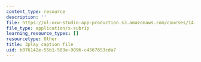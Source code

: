 ```yaml
---
content_type: resource
description: ''
file: https://ol-ocw-studio-app-production.s3.amazonaws.com/courses/14-01-principles-of-microeconomics-fall-2018/b076142e55b1583e9096c4567653cda7_tCKk22kaZi4.vtt
file_type: application/x-subrip
learning_resource_types: []
resourcetype: Other
title: 3play caption file
uid: b076142e-55b1-583e-9096-c4567653cda7
---
```


